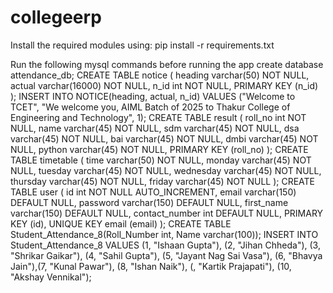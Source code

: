 # collegeerp
Install the required modules using:
pip install -r requirements.txt

Run the following mysql commands before running the app
create database attendance_db;
CREATE TABLE notice (
  heading varchar(50) NOT NULL,
  actual varchar(16000) NOT NULL,
  n_id int NOT NULL,
  PRIMARY KEY (n_id)
);
INSERT INTO NOTICE(heading, actual, n_id) VALUES ("Welcome to TCET", "We welcome you,  AIML Batch of 2025 to Thakur College of Engineering and Technology", 1);
CREATE TABLE result (
  roll_no int NOT NULL,
  name varchar(45) NOT NULL,
  sdm varchar(45) NOT NULL,
  dsa varchar(45) NOT NULL,
  bai varchar(45) NOT NULL,
  dmbi varchar(45) NOT NULL,
  python varchar(45) NOT NULL,
  PRIMARY KEY (roll_no)
);
CREATE TABLE timetable (
  time varchar(50) NOT NULL,
  monday varchar(45) NOT NULL,
  tuesday varchar(45) NOT NULL,
  wednesday varchar(45) NOT NULL,
  thursday varchar(45) NOT NULL,
  friday varchar(45) NOT NULL
);
CREATE TABLE user (
  id int NOT NULL AUTO_INCREMENT,
  email varchar(150) DEFAULT NULL,
  password varchar(150) DEFAULT NULL,
  first_name varchar(150) DEFAULT NULL,
  contact_number int DEFAULT NULL,
  PRIMARY KEY (id),
  UNIQUE KEY email (email)
);
CREATE TABLE Student_Attendance_8(Roll_Number int, Name varchar(100));
INSERT INTO Student_Attendance_8 VALUES (1, "Ishaan Gupta"), (2, "Jihan Chheda"), (3, "Shrikar Gaikar"), (4, "Sahil Gupta"), (5, "Jayant Nag Sai Vasa"),
   (6, "Bhavya Jain"),(7, "Kunal Pawar"), (8, "Ishan Naik"),
   (, "Kartik Prajapati"), (10, "Akshay Vennikal");

